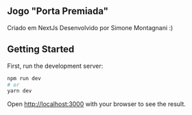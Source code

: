 ## Jogo "Porta Premiada"

Criado em NextJs
Desenvolvido por Simone Montagnani :)

## Getting Started

First, run the development server:

```bash
npm run dev
# or
yarn dev
```

Open [http://localhost:3000](http://localhost:3000) with your browser to see the result.
